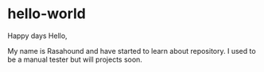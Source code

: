 # hello-world
Happy days
Hello,

My name is Rasahound and have started to learn about repository. 
I used to be a manual tester but will projects soon.
